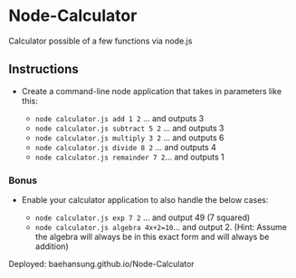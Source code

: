 # Node-Calculator
Calculator possible of a few functions via node.js


## Instructions

* Create a command-line node application that takes in parameters like this:

  * `node calculator.js add 1 2` ... and outputs 3
  * `node calculator.js subtract 5 2` ... and outputs 3
  * `node calculator.js multiply 3 2` ... and outputs 6
  * `node calculator.js divide 8 2` ... and outputs 4
  * `node calculator.js remainder 7 2`... and outputs 1

### Bonus

* Enable your calculator application to also handle the below cases:

  * `node calculator.js exp 7 2` ... and output 49 (7 squared)
  * `node calculator.js algebra 4x+2=10`... and output 2. (Hint: Assume the algebra will always be in this exact form and will always be addition)


Deployed: baehansung.github.io/Node-Calculator
